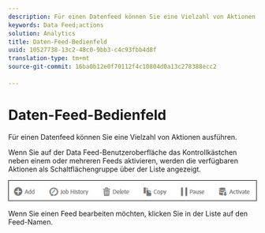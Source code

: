 ```yaml
---
description: Für einen Datenfeed können Sie eine Vielzahl von Aktionen ausführen.
keywords: Data Feed;actions
solution: Analytics
title: Daten-Feed-Bedienfeld
uuid: 10527738-13c2-48c0-9bb3-c4c93fbb4d8f
translation-type: tm+mt
source-git-commit: 16ba0b12e0f70112f4c10804d0a13c278388ecc2

---
```



# Daten-Feed-Bedienfeld

Für einen Datenfeed können Sie eine Vielzahl von Aktionen ausführen.

Wenn Sie auf der Data Feed-Benutzeroberfläche das Kontrollkästchen neben einem oder mehreren Feeds aktivieren, werden die verfügbaren Aktionen als Schaltflächengruppe über der Liste angezeigt.

![](assets/actions.png)

Wenn Sie einen Feed bearbeiten möchten, klicken Sie in der Liste auf den Feed-Namen.
